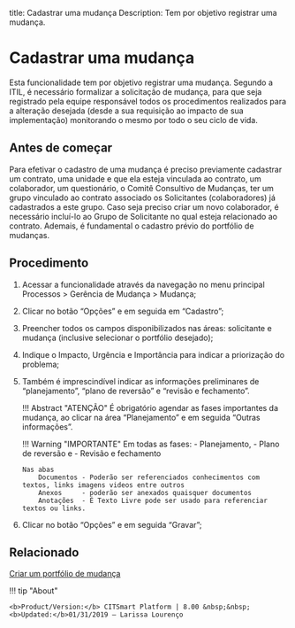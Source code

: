 title: Cadastrar uma mudança
Description: Tem por objetivo registrar uma mudança. 
# Cadastrar uma mudança 

Esta funcionalidade tem por objetivo registrar uma mudança. Segundo a ITIL, é necessário formalizar a solicitação de mudança, para que seja registrado pela equipe responsável todos os procedimentos realizados para a alteração desejada (desde a sua requisição ao impacto de sua implementação) monitorando o mesmo por todo o seu ciclo de vida.

Antes de começar
------------------

 Para efetivar o cadastro de uma mudança é preciso previamente cadastrar um contrato, uma unidade e que ela esteja vinculada ao contrato, um colaborador, um questionário, o Comitê Consultivo de Mudanças, ter um grupo vinculado ao contrato associado os Solicitantes (colaboradores) já cadastrados a este grupo. Caso seja preciso criar um novo colaborador, é necessário incluí-lo ao Grupo de Solicitante no qual esteja relacionado ao contrato.
Ademais, é fundamental o cadastro prévio do portfólio de mudanças.

Procedimento 
--------------

1.	Acessar a funcionalidade através da navegação no menu principal Processos > Gerência de Mudança > Mudança;
2.	Clicar no botão “Opções” e em seguida em “Cadastro”;
3.	Preencher todos os campos disponibilizados nas áreas: solicitante e mudança (inclusive selecionar o portfólio desejado);
4. Indique o Impacto, Urgência e Importância para indicar a priorização do problema; 
5.	Também é imprescindível indicar as informações preliminares de “planejamento”, “plano de reversão” e “revisão e fechamento”.

    !!! Abstract "ATENÇÃO"
        É obrigatório agendar as fases importantes da mudança, ao clicar na área “Planejamento” e em seguida “Outras informações”.

    !!! Warning "IMPORTANTE"
        Em todas as fases:
           - Planejamento,
           - Plano de reversão e
           - Revisão e fechamento 
           
        Nas abas 
            Documentos - Poderão ser referenciados conhecimentos com textos, links imagens videos entre outros
            Anexos     - poderão ser anexados quaisquer documentos 
            Anotações  - É Texto Livre pode ser usado para referenciar textos ou links.

6.	Clicar no botão “Opções” e em seguida “Gravar”;


Relacionado 
---------------

[Criar um portfólio de mudança](/pt-br/citsmart-platform-8/processes/change/configuration/change-portfolio.html)

!!! tip "About"

    <b>Product/Version:</b> CITSmart Platform | 8.00 &nbsp;&nbsp;
    <b>Updated:</b>01/31/2019 – Larissa Lourenço

